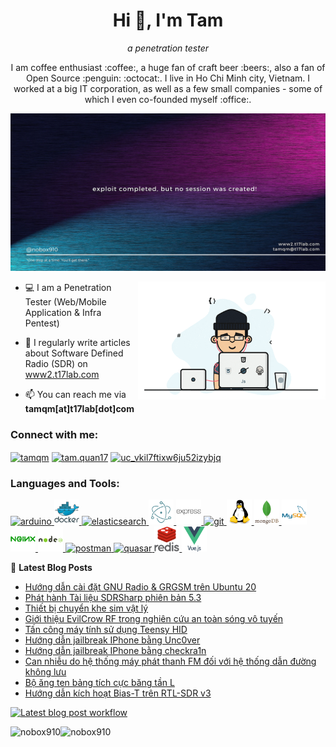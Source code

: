 <h1 align="center">Hi 👋, I'm Tam</h1>
<p align="center"><i>a penetration tester</i></p>

<p align="center">I am coffee enthusiast :coffee:, a huge fan of craft beer :beers:, also a fan of Open Source :penguin: :octocat:. I live in Ho Chi Minh city, Vietnam. I worked at a big IT corporation, as well as a few small companies - some of which I even co-founded myself :office:.</p>

![I am Nobox910](./nobox910_banner.jpg)

<img align="right" src="./programmer.gif" width="300" alt="gif">

- 💻 I am a Penetration Tester (Web/Mobile Application & Infra Pentest)

- 📝 I regularly write articles about Software Defined Radio (SDR) on [www2.t17lab.com](https://www2.t17lab.com)

- 📫 You can reach me via **tamqm[at]t17lab[dot]com**

<h3 align="left">Connect with me:</h3>
<p align="left">
<a href="https://linkedin.com/in/tamqm" target="blank"><img align="center" src="https://cdn.jsdelivr.net/npm/simple-icons@3.0.1/icons/linkedin.svg" alt="tamqm" height="30" width="40" /></a>
<a href="https://www.facebook.com/tam.quan17/" target="blank"><img align="center" src="https://cdn.jsdelivr.net/npm/simple-icons@3.0.1/icons/facebook.svg" alt="tam.quan17" height="30" width="40" /></a>
<a href="https://www.youtube.com/channel/UC_VKIl7FTiXw6JU52IZYBJQ" target="blank"><img align="center" src="https://cdn.jsdelivr.net/npm/simple-icons@3.0.1/icons/youtube.svg" alt="uc_vkil7ftixw6ju52izybjq" height="30" width="40" /></a>
</p>

<h3 align="left">Languages and Tools:</h3>
<p align="left"> <a href="https://www.arduino.cc/" target="_blank"> <img src="https://cdn.worldvectorlogo.com/logos/arduino-1.svg" alt="arduino" width="40" height="40"/> </a> <a href="https://www.docker.com/" target="_blank"> <img src="https://raw.githubusercontent.com/devicons/devicon/master/icons/docker/docker-original-wordmark.svg" alt="docker" width="40" height="40"/> </a> <a href="https://www.elastic.co" target="_blank"> <img src="https://www.vectorlogo.zone/logos/elastic/elastic-icon.svg" alt="elasticsearch" width="40" height="40"/> </a> <a href="https://www.electronjs.org" target="_blank"> <img src="https://raw.githubusercontent.com/devicons/devicon/master/icons/electron/electron-original.svg" alt="electron" width="40" height="40"/> </a> <a href="https://expressjs.com" target="_blank"> <img src="https://raw.githubusercontent.com/devicons/devicon/master/icons/express/express-original-wordmark.svg" alt="express" width="40" height="40"/> </a> <a href="https://git-scm.com/" target="_blank"> <img src="https://www.vectorlogo.zone/logos/git-scm/git-scm-icon.svg" alt="git" width="40" height="40"/> </a> <a href="https://www.linux.org/" target="_blank"> <img src="https://raw.githubusercontent.com/devicons/devicon/master/icons/linux/linux-original.svg" alt="linux" width="40" height="40"/> </a> <a href="https://www.mongodb.com/" target="_blank"> <img src="https://raw.githubusercontent.com/devicons/devicon/master/icons/mongodb/mongodb-original-wordmark.svg" alt="mongodb" width="40" height="40"/> </a> <a href="https://www.mysql.com/" target="_blank"> <img src="https://raw.githubusercontent.com/devicons/devicon/master/icons/mysql/mysql-original-wordmark.svg" alt="mysql" width="40" height="40"/> </a> <a href="https://www.nginx.com" target="_blank"> <img src="https://raw.githubusercontent.com/devicons/devicon/master/icons/nginx/nginx-original.svg" alt="nginx" width="40" height="40"/> </a> <a href="https://nodejs.org" target="_blank"> <img src="https://raw.githubusercontent.com/devicons/devicon/master/icons/nodejs/nodejs-original-wordmark.svg" alt="nodejs" width="40" height="40"/> </a> <a href="https://postman.com" target="_blank"> <img src="https://www.vectorlogo.zone/logos/getpostman/getpostman-icon.svg" alt="postman" width="40" height="40"/> </a> <a href="https://quasar.dev/" target="_blank"> <img src="https://cdn.quasar.dev/logo/svg/quasar-logo.svg" alt="quasar" width="40" height="40"/> </a> <a href="https://redis.io" target="_blank"> <img src="https://raw.githubusercontent.com/devicons/devicon/master/icons/redis/redis-original-wordmark.svg" alt="redis" width="40" height="40"/> </a> <a href="https://vuejs.org/" target="_blank"> <img src="https://raw.githubusercontent.com/devicons/devicon/master/icons/vuejs/vuejs-original-wordmark.svg" alt="vuejs" width="40" height="40"/> </a> </p>

📕 **Latest Blog Posts**

<!-- BLOG-POST-LIST:START -->
- [Hướng dẫn cài đặt GNU Radio &amp; GRGSM trên Ubuntu 20](https://www2.t17lab.com/blog/huong-dan-cai-dat-gnu-radio-grgsm-tren-ubuntu-20/)
- [Phát hành Tài liệu SDRSharp phiên bản 5.3](https://www2.t17lab.com/blog/phat-hanh-tai-lieu-sdrsharp-phien-ban-5-3/)
- [Thiết bị chuyển khe sim vật lý](https://www2.t17lab.com/blog/thiet-bi-chuyen-khe-sim-vat-ly/)
- [Giới thiệu EvilCrow RF trong nghiên cứu an toàn sóng vô tuyến](https://www2.t17lab.com/blog/gioi-thieu-evilcrow-rf-trong-nghien-cuu-an-toan-song-vo-tuyen/)
- [Tấn công máy tính sử dụng Teensy HID](https://www2.t17lab.com/blog/tan-cong-may-tinh-su-dung-teensy-hid/)
- [Hướng dẫn jailbreak IPhone bằng Unc0ver](https://www2.t17lab.com/blog/huong-dan-jailbreak-iphone-bang-unc0ver/)
- [Hướng dẫn jailbreak IPhone bằng checkra1n](https://www2.t17lab.com/blog/huong-dan-jailbreak-iphone-bang-checkra1n/)
- [Can nhiễu do hệ thống máy phát thanh FM đối với hệ thống dẫn đường không lưu](https://www2.t17lab.com/blog/can-nhieu-do-he-thong-may-phat-thanh-fm-doi-voi-he-thong-dan-duong-khong-luu/)
- [Bộ ăng ten bảng tích cực băng tần L](https://www2.t17lab.com/blog/bo-ang-ten-tich-cuc-bang-tan-l/)
- [Hướng dẫn kích hoạt Bias-T trên RTL-SDR v3](https://www2.t17lab.com/blog/huong-dan-kich-hoat-bias-t-tren-rtl-sdr-v3/)
<!-- BLOG-POST-LIST:END -->

[![Latest blog post workflow](https://github.com/nobox910/nobox910/actions/workflows/blog-post-workflow.yml/badge.svg)](https://github.com/nobox910/nobox910/actions/workflows/blog-post-workflow.yml)

<p><img align="left" src="https://github-readme-stats.vercel.app/api?username=nobox910&theme=yeblu&show_icons=true&locale=en&hide_rank=true" alt="nobox910" /></p>
<p><img align="left" src="https://github-readme-stats.vercel.app/api/top-langs?username=nobox910&theme=yeblu&show_icons=true&locale=en&layout=compact" alt="nobox910" /></p>
